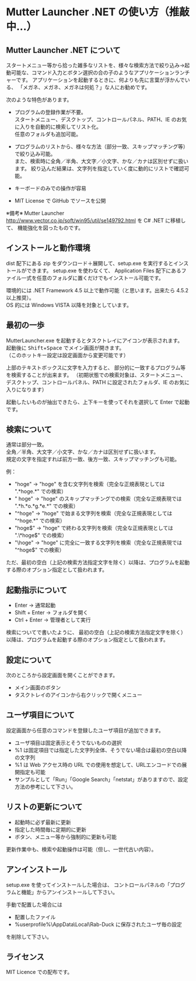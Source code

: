 # Mutter Launcher .NET の使い方（推敲中...）

## Mutter Launcher .NET について

スタートメニュー等から拾った雑多なリストを、様々な検索方法で絞り込み→起動可能な、コマンド入力とボタン選択の合の子のようなアプリケーションランチャーです。
アプリケーションを起動するときに、何よりも先に言葉が浮かんでいる、
「メガネ、メガネ、メガネは何処？」な人にお勧めです。

次のような特色があります。

- プログラムの登録作業が不要。  
スタートメニュー、デスクトップ、コントロールパネル、PATH、IE のお気に入りを自動的に検索してリスト化。  
任意のフォルダも追加可能。

- プログラムのリストから、様々な方法（部分一致、スキップマッチング等）で絞り込み可能。  
また、検索時に全角／半角、大文字／小文字、かな／カナは区別せずに扱います。  絞り込んだ結果は、文字列を指定していく度に動的にリストで確認可能。

- キーボードのみでの操作が容易

- MIT License で GitHub でソースを公開

※備考※
Mutter Launcher http://www.vector.co.jp/soft/win95/util/se149792.html を C# .NET に移植して、
機能強化を図ったものです。


## インストールと動作環境

dist 配下にある zip をダウンロード＋展開して、setup.exe を実行するとインストールができます。
setup.exe を使わなくて、
Application Files 配下にあるファイル一式を任意のフォルダに置くだけでもインストール可能です。

環境的には .NET Framework 4.5 以上で動作可能（と思います。出来たら 4.5.2 以上推奨）。  
OS 的には Windows VISTA 以降を対象としています。

## 最初の一歩

MutterLauncher.exe を起動するとタスクトレイにアイコンが表示されます。  
起動後に <kbd>Shift</kbd>+<kbd>Space</kbd> でメイン画面が開きます。  
（このホットキー設定は設定画面から変更可能です）

上部のテキストボックスに文字を入力すると、
部分的に一致するプログラム等を検索することが出来ます。
（初期状態での検索対象は、スタートメニュー、デスクトップ、コントロールパネル、PATH に設定されたフォルダ、IE のお気に入りになります）  

起動したいものが抽出できたら、上下キーを使ってそれを選択して Enter で起動です。

## 検索について

通常は部分一致。  
全角／半角、大文字／小文字、かな／カナは区別せずに扱います。  
規定の文字を指定すれば前方一致、後方一致、スキップマッチングも可能。  

例：
- "hoge" → "hoge" を含む文字列を検索（完全な正規表現としては ".\*hoge.\*" での検索）
- " hoge" → "hoge" のスキップマッチングでの検索（完全な正規表現では ".\*h.\*o.\*g.\*e.\*" での検索）
- "^hoge" → "hoge" で始まる文字列を検索（完全な正規表現としては "^hoge.\*" での検索）
- "hoge$" → "hoge" で終わる文字列を検索（完全な正規表現としては ".\*hoge$" での検索）
- "\hoge" → "hoge" に完全に一致する文字列を検索（完全な正規表現では "^hoge$" での検索）

ただ、最初の空白（上記の検索方法指定文字を除く）以降は、プログラムを起動する際のオプション指定として扱われます。

## 起動指示について

- Enter → 通常起動
- Shift + Enter → フォルダを開く
- Ctrl + Enter → 管理者として実行

検索についてで書いたように、
最初の空白（上記の検索方法指定文字を除く）以降は、プログラムを起動する際のオプション指定として扱われます。

## 設定について

次のところから設定画面を開くことができます。
- メイン画面のボタン
- タスクトレイのアイコンから右クリックで開くメニュー

## ユーザ項目について

設定画面から任意のコマンドを登録したユーザ項目が追加できます。  

- ユーザ項目は固定表示とそうでないものの選択  
- %1 は固定項目では指定した文字列全体、そうでない場合は最初の空白以降の文字列
- %1 は Web アクセス時の URL での使用を想定して、URLエンコードでの展開指定も可能
- サンプルとして「Run」「Google Search」「netstat」がありますので、設定方法の参考にして下さい。

## リストの更新について

- 起動時に必ず最新に更新
- 指定した時間毎に定期的に更新
- ボタン、メニュー等から強制的に更新も可能

更新作業中も、検索や起動操作は可能（但し、一世代古い内容）。

## アンインストール

setup.exe を使ってインストールした場合は、
コントロールパネルの「プログラムと機能」からアンインストールして下さい。

手動で配置した場合には
- 配置したファイル
- %userprofile%\AppData\Local\Rab-Duck に保存されたユーザ毎の設定

を削除して下さい。

## ライセンス

MIT Licence での配布です。


